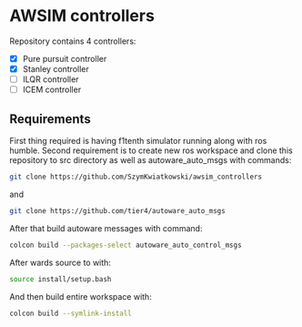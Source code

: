 # AWSIM controllers

Repository contains 4 controllers:
- [x] Pure pursuit controller
- [x] Stanley controller
- [ ] ILQR controller
- [ ] ICEM controller

## Requirements
First thing required is having f1tenth simulator running along with ros humble. Second requirement is to create new ros workspace and clone this repository to src directory as well as autoware_auto_msgs with commands:
```bash
git clone https://github.com/SzymKwiatkowski/awsim_controllers
```
and
```bash
git clone https://github.com/tier4/autoware_auto_msgs
```
After that build autoware messages with command:
```bash
colcon build --packages-select autoware_auto_control_msgs
```
After wards source to with:
```bash
source install/setup.bash
```
And then build entire workspace with:
```bash
colcon build --symlink-install
```
